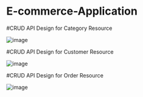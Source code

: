 # E-commerce-Application

#CRUD API Design for Category Resource

![image](https://user-images.githubusercontent.com/82707378/165592941-cf61ae1a-7094-4131-aba3-73c6d3c7c8ea.png)


#CRUD API Design for Customer Resource

![image](https://user-images.githubusercontent.com/82707378/165595926-355e132a-5496-407a-940a-0b18bbbd749a.png)

#CRUD API Design for Order Resource

![image](https://user-images.githubusercontent.com/82707378/165597270-70d70993-29a0-44a9-b3a5-80dd8f58939b.png)

